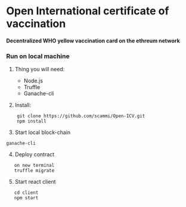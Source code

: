 # Open International certificate of vaccination
#### Decentralized WHO yellow vaccination card on the ethreum network

### Run on local machine

1. Thing you will need:
	- Node.js
	- Truffle 
	- Ganache-cli
	
2. Install:
```
    git clone https://github.com/scammi/Open-ICV.git
    npm install
```	
3. Start local block-chain

  `ganache-cli`
	
4. Deploy contract
```
   on new terminal
   truffle migrate
```
5. Start react client 
```
   cd client
   npm start
```

   
   
   












